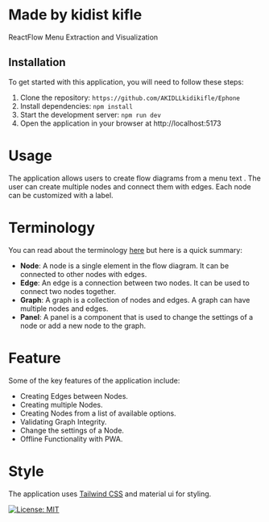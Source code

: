 # Made by kidist kifle


ReactFlow Menu Extraction and Visualization
## Installation

To get started with this application, you will need to follow these steps:

1. Clone the repository: `https://github.com/AKIDLLkidikifle/Ephone`
2. Install dependencies: `npm install`
3. Start the development server: `npm run dev`
4. Open the application in your browser at http://localhost:5173

# Usage

The application allows users to create flow diagrams from a menu text . The user can create multiple nodes and connect them with edges. Each node can be customized with a label.


# Terminology

You can read about the terminology [here](https://reactflow.dev/docs/concepts/terms-and-definitions/) but here is a quick summary:

- **Node**: A node is a single element in the flow diagram. It can be connected to other nodes with edges.
- **Edge**: An edge is a connection between two nodes. It can be used to connect two nodes together.
- **Graph**: A graph is a collection of nodes and edges. A graph can have multiple nodes and edges.
- **Panel**: A panel is a component that is used to change the settings of a node or add a new node to the graph.

# Feature

Some of the key features of the application include:


- Creating Edges between Nodes.
- Creating multiple Nodes.
- Creating Nodes from a list of available options.
- Validating Graph Integrity.
- Change the settings of a Node.
- Offline Functionality with PWA.

# Style

The application uses [Tailwind CSS](https://tailwindcss.com/) and material ui for styling.



[![License: MIT](https://img.shields.io/badge/License-MIT-yellow.svg)](https://opensource.org/licenses/MIT)

